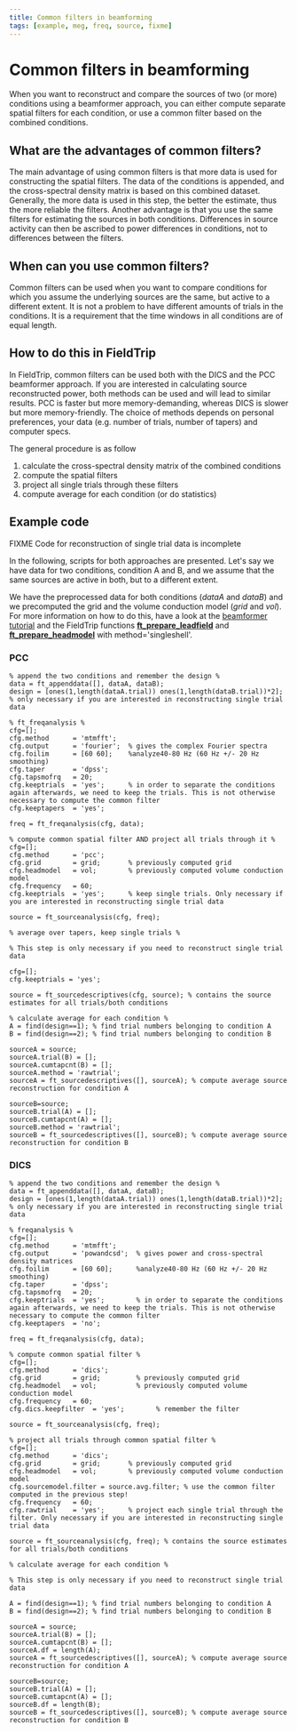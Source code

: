 ```yaml
---
title: Common filters in beamforming
tags: [example, meg, freq, source, fixme]
---
```


# Common filters in beamforming

When you want to reconstruct and compare the sources of two (or more) conditions using a beamformer approach, you can either compute separate spatial filters for each condition, or use a common filter based on the combined conditions.

## What are the advantages of common filters?

The main advantage of using common filters is that more data is used for constructing the spatial filters. The data of the conditions is appended, and the cross-spectral density matrix is based on this combined dataset. Generally, the more data is used in this step, the better the estimate, thus the more reliable the filters.
Another advantage is that you use the same filters for estimating the sources in both conditions. Differences in source activity can then be ascribed to power differences in conditions, not to differences between the filters.

## When can you use common filters?

Common filters can be used when you want to compare conditions for which you assume the underlying sources are the same, but active to a different extent.
It is not a problem to have different amounts of trials in the conditions.
It is a requirement that the time windows in all conditions are of equal length.

## How to do this in FieldTrip

In FieldTrip, common filters can be used both with the DICS and the PCC beamformer approach. If you are interested in calculating source reconstructed power, both methods can be used and will lead to similar results. PCC is faster but more memory-demanding, whereas DICS is slower but more memory-friendly. The choice of methods depends on personal preferences, your data (e.g. number of trials, number of tapers) and computer specs.

The general procedure is as follow

1.  calculate the cross-spectral density matrix of the combined conditions
2.  compute the spatial filters
3.  project all single trials through these filters
4.  compute average for each condition (or do statistics)

## Example code

FIXME Code for reconstruction of single trial data is incomplete

In the following, scripts for both approaches are presented.
Let's say we have data for two conditions, condition A and B, and we assume that the same sources are active in both, but to a different extent.

We have the preprocessed data for both conditions (_dataA_ and _dataB_) and we precomputed the grid and the volume conduction model (_grid_ and _vol_). For more information on how to do this, have a look at the [beamformer tutorial](/tutorial/beamformer) and the FieldTrip functions **[ft_prepare_leadfield](/reference/ft_prepare_leadfield)** and **[ft_prepare_headmodel](/reference/ft_prepare_headmodel)** with method='singleshell'.

### PCC

    % append the two conditions and remember the design %
    data = ft_appenddata([], dataA, dataB);
    design = [ones(1,length(dataA.trial)) ones(1,length(dataB.trial))*2]; % only necessary if you are interested in reconstructing single trial data

    % ft_freqanalysis %
    cfg=[];
    cfg.method      = 'mtmfft';
    cfg.output      = 'fourier';  % gives the complex Fourier spectra
    cfg.foilim      = [60 60];    %analyze40-80 Hz (60 Hz +/- 20 Hz smoothing)
    cfg.taper       = 'dpss';
    cfg.tapsmofrq   = 20;
    cfg.keeptrials  = 'yes';      % in order to separate the conditions again afterwards, we need to keep the trials. This is not otherwise necessary to compute the common filter
    cfg.keeptapers  = 'yes';

    freq = ft_freqanalysis(cfg, data);

    % compute common spatial filter AND project all trials through it %
    cfg=[];
    cfg.method      = 'pcc';
    cfg.grid        = grid;       % previously computed grid
    cfg.headmodel   = vol;        % previously computed volume conduction model
    cfg.frequency   = 60;
    cfg.keeptrials  = 'yes';      % keep single trials. Only necessary if you are interested in reconstructing single trial data

    source = ft_sourceanalysis(cfg, freq);

    % average over tapers, keep single trials %

    % This step is only necessary if you need to reconstruct single trial data

    cfg=[];
    cfg.keeptrials = 'yes';

    source = ft_sourcedescriptives(cfg, source); % contains the source estimates for all trials/both conditions

    % calculate average for each condition %
    A = find(design==1); % find trial numbers belonging to condition A
    B = find(design==2); % find trial numbers belonging to condition B

    sourceA = source;
    sourceA.trial(B) = [];
    sourceA.cumtapcnt(B) = [];
    sourceA.method = 'rawtrial';
    sourceA = ft_sourcedescriptives([], sourceA); % compute average source reconstruction for condition A

    sourceB=source;
    sourceB.trial(A) = [];
    sourceB.cumtapcnt(A) = [];
    sourceB.method = 'rawtrial';
    sourceB = ft_sourcedescriptives([], sourceB); % compute average source reconstruction for condition B

### DICS

    % append the two conditions and remember the design %
    data = ft_appenddata([], dataA, dataB);
    design = [ones(1,length(dataA.trial)) ones(1,length(dataB.trial))*2]; % only necessary if you are interested in reconstructing single trial data

    % freqanalysis %
    cfg=[];
    cfg.method      = 'mtmfft';
    cfg.output      = 'powandcsd';  % gives power and cross-spectral density matrices
    cfg.foilim      = [60 60];      %analyze40-80 Hz (60 Hz +/- 20 Hz smoothing)
    cfg.taper       = 'dpss';
    cfg.tapsmofrq   = 20;
    cfg.keeptrials  = 'yes';        % in order to separate the conditions again afterwards, we need to keep the trials. This is not otherwise necessary to compute the common filter
    cfg.keeptapers  = 'no';

    freq = ft_freqanalysis(cfg, data);

    % compute common spatial filter %
    cfg=[];
    cfg.method      = 'dics';
    cfg.grid        = grid;         % previously computed grid
    cfg.headmodel   = vol;          % previously computed volume conduction model
    cfg.frequency   = 60;
    cfg.dics.keepfilter  = 'yes';        % remember the filter

    source = ft_sourceanalysis(cfg, freq);

    % project all trials through common spatial filter %
    cfg=[];
    cfg.method      = 'dics';
    cfg.grid        = grid;       % previously computed grid
    cfg.headmodel   = vol;        % previously computed volume conduction model
    cfg.sourcemodel.filter = source.avg.filter; % use the common filter computed in the previous step!
    cfg.frequency   = 60;
    cfg.rawtrial    = 'yes';      % project each single trial through the filter. Only necessary if you are interested in reconstructing single trial data

    source = ft_sourceanalysis(cfg, freq); % contains the source estimates for all trials/both conditions

    % calculate average for each condition %

    % This step is only necessary if you need to reconstruct single trial data

    A = find(design==1); % find trial numbers belonging to condition A
    B = find(design==2); % find trial numbers belonging to condition B

    sourceA = source;
    sourceA.trial(B) = [];
    sourceA.cumtapcnt(B) = [];
    sourceA.df = length(A);
    sourceA = ft_sourcedescriptives([], sourceA); % compute average source reconstruction for condition A

    sourceB=source;
    sourceB.trial(A) = [];
    sourceB.cumtapcnt(A) = [];
    sourceB.df = length(B);
    sourceB = ft_sourcedescriptives([], sourceB); % compute average source reconstruction for condition B
